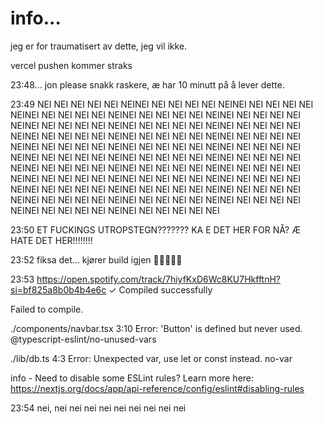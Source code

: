 # info...

jeg er for traumatisert av dette, jeg vil ikke.

vercel pushen kommer straks

23:48...
jon please snakk raskere, æ har 10 minutt på å lever dette.

23:49
NEI NEI NEI NEI NEI NEINEI NEI NEI NEI NEI NEINEI NEI NEI NEI NEI NEINEI NEI NEI NEI NEI NEINEI NEI NEI NEI NEI NEINEI NEI NEI NEI NEI NEINEI NEI NEI NEI NEI NEINEI NEI NEI NEI NEI NEINEI NEI NEI NEI NEI NEINEI NEI NEI NEI NEI NEINEI NEI NEI NEI NEI NEINEI NEI NEI NEI NEI NEINEI NEI NEI NEI NEI NEINEI NEI NEI NEI NEI NEINEI NEI NEI NEI NEI NEINEI NEI NEI NEI NEI NEINEI NEI NEI NEI NEI NEINEI NEI NEI NEI NEI NEINEI NEI NEI NEI NEI NEINEI NEI NEI NEI NEI NEINEI NEI NEI NEI NEI NEINEI NEI NEI NEI NEI NEINEI NEI NEI NEI NEI NEINEI NEI NEI NEI NEI NEINEI NEI NEI NEI NEI NEINEI NEI NEI NEI NEI NEINEI NEI NEI NEI NEI NEINEI NEI NEI NEI NEI NEINEI NEI NEI NEI NEI NEINEI NEI NEI NEI NEI NEINEI NEI NEI NEI NEI NEINEI NEI NEI NEI NEI NEI

23:50
ET FUCKINGS UTROPSTEGN???????
KA E DET HER FOR NÅ?
Æ HATE DET HER!!!!!!!!

23:52
fiksa det... kjører build igjen 🙏🙏🙏🙏🙏

23:53
https://open.spotify.com/track/7hiyfKxD6Wc8KU7HkfftnH?si=bf825a8b0b4b4e6c
✓ Compiled successfully

Failed to compile.

./components/navbar.tsx
3:10 Error: 'Button' is defined but never used. @typescript-eslint/no-unused-vars

./lib/db.ts
4:3 Error: Unexpected var, use let or const instead. no-var

info - Need to disable some ESLint rules? Learn more here: https://nextjs.org/docs/app/api-reference/config/eslint#disabling-rules

23:54
nei, nei nei nei nei nei nei nei nei nei

